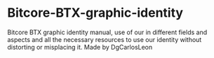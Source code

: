 # Bitcore-BTX-graphic-identity
Bitcore BTX graphic identity manual, use of our in different fields and aspects and all the necessary resources to use our identity without distorting or misplacing it. Made by DgCarlosLeon
